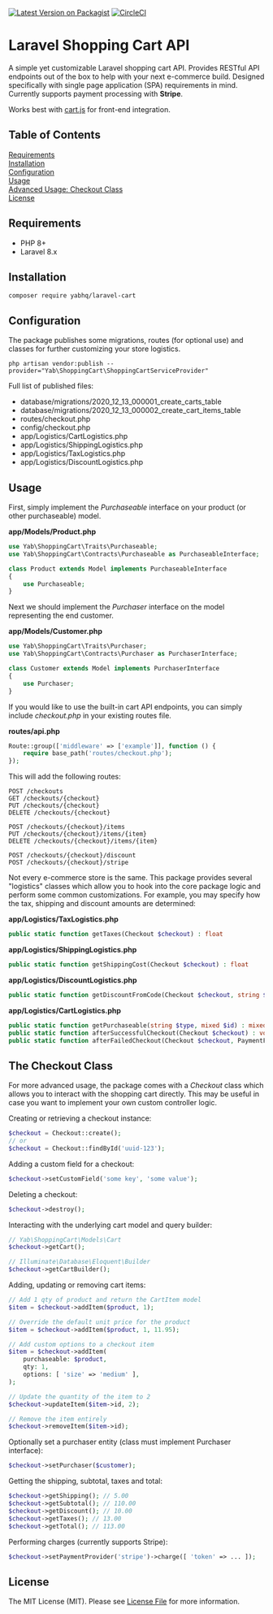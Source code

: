 [![Latest Version on Packagist](https://img.shields.io/packagist/v/yabhq/laravel-cart.svg?style=flat-square)](https://packagist.org/packages/yabhq/laravel-cart)
[![CircleCI](https://circleci.com/gh/yabhq/laravel-cart.svg?style=svg)](https://circleci.com/gh/yabhq/laravel-cart)

# Laravel Shopping Cart API

A simple yet customizable Laravel shopping cart API. Provides RESTful API endpoints out of the box to help with your next e-commerce build. Designed specifically with single page application (SPA) requirements in mind. Currently supports payment processing with **Stripe**.

Works best with [cart.js](https://github.com/yabhq/cart.js) for front-end integration.

## Table of Contents
[Requirements](#requirements)  
[Installation](#installation)  
[Configuration](#configuration)  
[Usage](#usage)  
[Advanced Usage: Checkout Class](#the-checkout-class)  
[License](#license)  

## Requirements

* PHP 8+
* Laravel 8.x

## Installation

```
composer require yabhq/laravel-cart
```

## Configuration

The package publishes some migrations, routes (for optional use) and classes for further customizing your store logistics. 

```
php artisan vendor:publish --provider="Yab\ShoppingCart\ShoppingCartServiceProvider"
```

Full list of published files:

* database/migrations/2020_12_13_000001_create_carts_table
* database/migrations/2020_12_13_000002_create_cart_items_table
* routes/checkout.php
* config/checkout.php
* app/Logistics/CartLogistics.php
* app/Logistics/ShippingLogistics.php
* app/Logistics/TaxLogistics.php
* app/Logistics/DiscountLogistics.php

## Usage

First, simply implement the *Purchaseable* interface on your product (or other purchaseable) model.

**app/Models/Product.php**
```php
use Yab\ShoppingCart\Traits\Purchaseable;
use Yab\ShoppingCart\Contracts\Purchaseable as PurchaseableInterface;

class Product extends Model implements PurchaseableInterface
{
    use Purchaseable;
}
```

Next we should implement the *Purchaser* interface on the model representing the end customer.

**app/Models/Customer.php**
```php
use Yab\ShoppingCart\Traits\Purchaser;
use Yab\ShoppingCart\Contracts\Purchaser as PurchaserInterface;

class Customer extends Model implements PurchaserInterface
{
    use Purchaser;
}
```

If you would like to use the built-in cart API endpoints, you can simply include *checkout.php* in your existing routes file.

**routes/api.php**
```php
Route::group(['middleware' => ['example']], function () {
    require base_path('routes/checkout.php');
});
```

This will add the following routes:

```
POST /checkouts
GET /checkouts/{checkout}
PUT /checkouts/{checkout}
DELETE /checkouts/{checkout}

POST /checkouts/{checkout}/items
PUT /checkouts/{checkout}/items/{item}
DELETE /checkouts/{checkout}/items/{item}

POST /checkouts/{checkout}/discount
POST /checkouts/{checkout}/stripe
```

Not every e-commerce store is the same. This package provides several "logistics" classes which allow you to hook into the core package logic and perform some common customizations. For example, you may specify how the tax, shipping and discount amounts are determined:

**app/Logistics/TaxLogistics.php**
```php
public static function getTaxes(Checkout $checkout) : float
```

**app/Logistics/ShippingLogistics.php**
```php
public static function getShippingCost(Checkout $checkout) : float
```

**app/Logistics/DiscountLogistics.php**
```php
public static function getDiscountFromCode(Checkout $checkout, string $code) : float
```

**app/Logistics/CartLogistics.php**
```php
public static function getPurchaseable(string $type, mixed $id) : mixed
public static function afterSuccessfulCheckout(Checkout $checkout) : void
public static function afterFailedCheckout(Checkout $checkout, PaymentFailedException $e) : void
```

## The Checkout Class

For more advanced usage, the package comes with a *Checkout* class which allows you to interact with the shopping cart directly. This may be useful in case you want to implement your own custom controller logic.

Creating or retrieving a checkout instance:

```php
$checkout = Checkout::create();
// or
$checkout = Checkout::findById('uuid-123');
```

Adding a custom field for a checkout:

```php
$checkout->setCustomField('some key', 'some value');
```

Deleting a checkout:

```php
$checkout->destroy();
```

Interacting with the underlying cart model and query builder:

```php
// Yab\ShoppingCart\Models\Cart
$checkout->getCart();

// Illuminate\Database\Eloquent\Builder
$checkout->getCartBuilder();
```

Adding, updating or removing cart items:

```php
// Add 1 qty of product and return the CartItem model
$item = $checkout->addItem($product, 1);

// Override the default unit price for the product
$item = $checkout->addItem($product, 1, 11.95);

// Add custom options to a checkout item
$item = $checkout->addItem(
    purchaseable: $product,
    qty: 1,
    options: [ 'size' => 'medium' ],
);

// Update the quantity of the item to 2
$checkout->updateItem($item->id, 2);

// Remove the item entirely
$checkout->removeItem($item->id);
```
Optionally set a purchaser entity (class must implement Purchaser interface):

```php
$checkout->setPurchaser($customer);
```

Getting the shipping, subtotal, taxes and total:

```php
$checkout->getShipping(); // 5.00
$checkout->getSubtotal(); // 110.00
$checkout->getDiscount(); // 10.00
$checkout->getTaxes(); // 13.00
$checkout->getTotal(); // 113.00
```

Performing charges (currently supports Stripe):

```php
$checkout->setPaymentProvider('stripe')->charge([ 'token' => ... ]);
```

## License

The MIT License (MIT). Please see [License File](LICENSE.md) for more information.